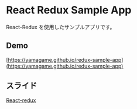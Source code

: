 # React Redux Sample App

React-Redux を使用したサンプルアプリです。

## Demo

[https://yamagame.github.io/redux-sample-app](https://yamagame.github.io/redux-sample-app)

## スライド

[React-redux](https://docs.google.com/presentation/d/1BJ3VaI_hpyHmpmmPxvvtoV7lrxb1NGsQgHJ9UvRkr70/edit#slide=id.g13276bd6c8e_0_82)
